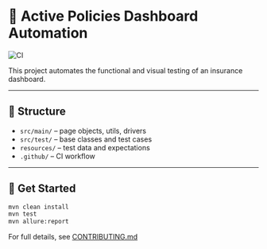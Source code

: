 # 🧪 Active Policies Dashboard Automation

![CI](https://github.com/your-username/active-policies-dashboard-automation/actions/workflows/ci.yml/badge.svg)

This project automates the functional and visual testing of an insurance dashboard.

---

## 📁 Structure

- `src/main/` – page objects, utils, drivers
- `src/test/` – base classes and test cases
- `resources/` – test data and expectations
- `.github/` – CI workflow

---

## 🚀 Get Started

```bash
mvn clean install
mvn test
mvn allure:report
```

For full details, see [CONTRIBUTING.md](CONTRIBUTING.md)
